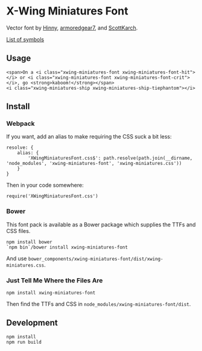 X-Wing Miniatures Font
======================

Vector font by [Hinny](https://github.com/Hinny), [armoredgear7](https://github.com/armoredgear7), and [ScottKarch](https://github.com/ScottKarch).

[List of symbols](https://geordanr.github.io/xwing-miniatures-font/)

## Usage

    <span>On a <i class="xwing-miniatures-font xwing-miniatures-font-hit"></i> or <i class="xwing-miniatures-font xwing-miniatures-font-crit"></i>, go <strong>kaboom!</strong></span>
    <i class="xwing-miniatures-ship xwing-miniatures-ship-tiephantom"></i>

## Install

### Webpack

If you want, add an alias to make requiring the CSS suck a bit less:

    resolve: {
        alias: {
            'XWingMiniaturesFont.css$': path.resolve(path.join(__dirname, 'node_modules', 'xwing-miniatures-font', 'xwing-miniatures.css'))
        }
    }

Then in your code somewhere:

    require('XWingMiniaturesFont.css')

### Bower

This font pack is available as a Bower package which supplies the TTFs and CSS files.

    npm install bower
    `npm bin`/bower install xwing-miniatures-font

And use `bower_components/xwing-miniatures-font/dist/xwing-miniatures.css`.

### Just Tell Me Where the Files Are

    npm install xwing-miniatures-font

Then find the TTFs and CSS in `node_modules/xwing-miniatures-font/dist`.

## Development

    npm install
    npm run build
